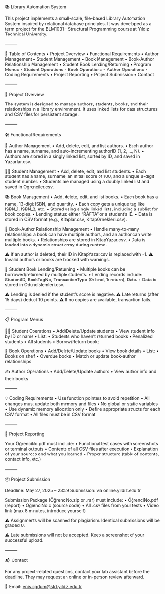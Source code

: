 📚 Library Automation System

This project implements a small-scale, file-based Library Automation System inspired by relational database principles. It was developed as a term project for the BLM1031 - Structural Programming course at Yıldız Technical University.

⸻

📂 Table of Contents
	•	Project Overview
	•	Functional Requirements
	•	Author Management
	•	Student Management
	•	Book Management
	•	Book-Author Relationship Management
	•	Student Book Lending/Returning
	•	Program Menus
	•	Student Operations
	•	Book Operations
	•	Author Operations
	•	Coding Requirements
	•	Project Reporting
	•	Project Submission
	•	Contact

⸻

📌 Project Overview

The system is designed to manage authors, students, books, and their relationships in a library environment. It uses linked lists for data structures and CSV files for persistent storage.

⸻

🛠️ Functional Requirements

📖 Author Management
	•	Add, delete, edit, and list authors.
	•	Each author has a name, surname, and auto-incrementing authorID (1, 2, …, N).
	•	Authors are stored in a singly linked list, sorted by ID, and saved in Yazarlar.csv.

👨‍🎓 Student Management
	•	Add, delete, edit, and list students.
	•	Each student has a name, surname, an initial score of 100, and a unique 8-digit student number.
	•	Students are managed using a doubly linked list and saved in Ogrenciler.csv.

📚 Book Management
	•	Add, delete, edit, and list books.
	•	Each book has a name, 13-digit ISBN, and quantity.
	•	Each copy gets a unique tag like ISBN_1, ISBN_2, etc.
	•	Stored using singly linked lists, including a sublist for book copies.
	•	Lending status: either “RAFTA” or a student’s ID.
	•	Data is stored in CSV format (e.g., Kitaplar.csv, KitapOrnekleri.csv).

🔗 Book-Author Relationship Management
	•	Handle many-to-many relationships: a book can have multiple authors, and an author can write multiple books.
	•	Relationships are stored in KitapYazar.csv.
	•	Data is loaded into a dynamic struct array during runtime.

⚠️ If an author is deleted, their ID in KitapYazar.csv is replaced with -1.
⚠️ Invalid authors or books are blocked with warnings.

🔄 Student Book Lending/Returning
	•	Multiple books can be borrowed/returned by multiple students.
	•	Lending records include: StudentID, BookTagNo, TransactionType (0: lend, 1: return), Date.
	•	Data is stored in OduncIslemleri.csv.

⚠️ Lending is denied if the student’s score is negative.
⚠️ Late returns (after 15 days) deduct 10 points.
⚠️ If no copies are available, transaction fails.

⸻

📋 Program Menus

🧑‍🎓 Student Operations
	•	Add/Delete/Update students
	•	View student info by ID or name
	•	List:
	•	Students who haven’t returned books
	•	Penalized students
	•	All students
	•	Borrow/Return books

📘 Book Operations
	•	Add/Delete/Update books
	•	View book details
	•	List:
	•	Books on shelf
	•	Overdue books
	•	Match or update book-author relationships

✍️ Author Operations
	•	Add/Delete/Update authors
	•	View author info and their books

⸻

💡 Coding Requirements
	•	Use function pointers to avoid repetition
	•	All changes must update both memory and files
	•	No global or static variables
	•	Use dynamic memory allocation only
	•	Define appropriate structs for each CSV format
	•	All files must be in CSV format

⸻

📑 Project Reporting

Your ÖğrenciNo.pdf must include:
	•	Functional test cases with screenshots or terminal outputs
	•	Contents of all CSV files after execution
	•	Explanation of your sources and what you learned
	•	Proper structure (table of contents, contact info, etc.)

⸻

📦 Project Submission

Deadline: May 27, 2025 – 23:59
Submission: via online.yildiz.edu.tr

Submission Package (ÖğrenciNo.zip or .rar) must include:
	•	ÖğrenciNo.pdf (report)
	•	ÖğrenciNo.c (source code)
	•	All .csv files from your tests
	•	Video link (max 8 minutes, introduce yourself)

⚠️ Assignments will be scanned for plagiarism. Identical submissions will be graded 0.

⚠️ Late submissions will not be accepted. Keep a screenshot of your successful upload.

⸻

📬 Contact

For any project-related questions, contact your lab assistant before the deadline.
They may request an online or in-person review afterward.

📧 Email: enis.ogdum@std.yildiz.edu.tr
